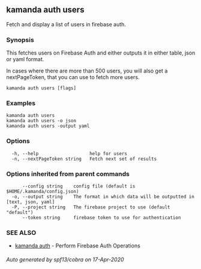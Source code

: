 ## kamanda auth users

Fetch and display a list of users in firebase auth.

### Synopsis

This fetches users on Firebase Auth and either outputs it in either table, json or yaml format. 
	
In cases where there are more than 500 users, you will also get a nextPageToken, that you can use to fetch more users.

```
kamanda auth users [flags]
```

### Examples

```
kamanda auth users
kamanda auth users -o json
kamanda auth users -output yaml
```

### Options

```
  -h, --help                   help for users
  -n, --nextPageToken string   Fetch next set of results
```

### Options inherited from parent commands

```
      --config string    config file (default is $HOME/.kamanda/config.json)
  -o, --output string    The format in which data will be outputted in [text, json, yaml]
  -P, --project string   The firebase project to use (default "default")
      --token string     firebase token to use for authentication
```

### SEE ALSO

* [kamanda auth](kamanda_auth.md)	 - Perform Firebase Auth Operations

###### Auto generated by spf13/cobra on 17-Apr-2020
